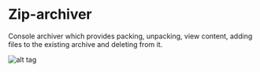 # Zip-archiver
Console archiver which provides packing, unpacking, view content, adding files to the existing archive and deleting from it.

![alt tag](https://raw.github.com/TuvaevAndrey/zip-archiver/master/src/main/resources/zip.png) 
